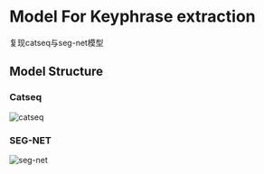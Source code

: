 # Model For Keyphrase extraction

复现catseq与seg-net模型

## Model Structure

### Catseq

![catseq](https://s3.bmp.ovh/imgs/2022/09/20/d0d0062373b8cdfb.png)

### SEG-NET

![seg-net](https://s3.bmp.ovh/imgs/2022/09/20/bc83308f731b71b0.png)